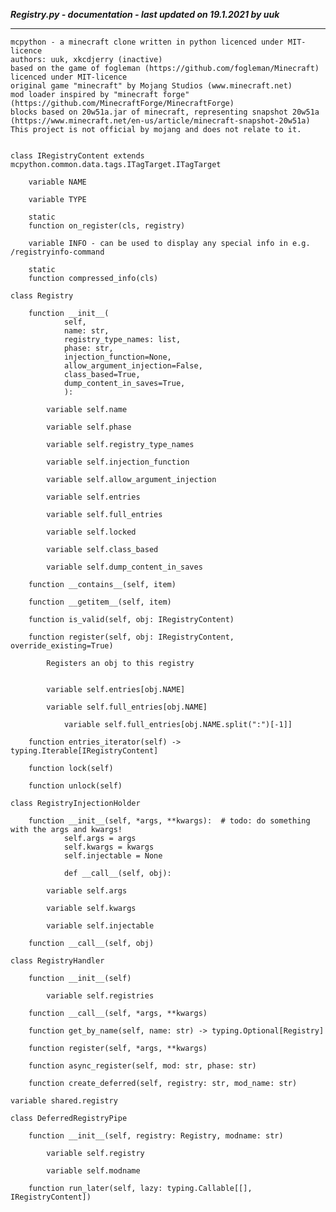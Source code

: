 ***Registry.py - documentation - last updated on 19.1.2021 by uuk***
___

    mcpython - a minecraft clone written in python licenced under MIT-licence
    authors: uuk, xkcdjerry (inactive)
    based on the game of fogleman (https://github.com/fogleman/Minecraft) licenced under MIT-licence
    original game "minecraft" by Mojang Studios (www.minecraft.net)
    mod loader inspired by "minecraft forge" (https://github.com/MinecraftForge/MinecraftForge)
    blocks based on 20w51a.jar of minecraft, representing snapshot 20w51a
    (https://www.minecraft.net/en-us/article/minecraft-snapshot-20w51a)
    This project is not official by mojang and does not relate to it.


    class IRegistryContent extends mcpython.common.data.tags.ITagTarget.ITagTarget

        variable NAME

        variable TYPE

        static
        function on_register(cls, registry)

        variable INFO - can be used to display any special info in e.g. /registryinfo-command

        static
        function compressed_info(cls)

    class Registry

        function __init__(
                self,
                name: str,
                registry_type_names: list,
                phase: str,
                injection_function=None,
                allow_argument_injection=False,
                class_based=True,
                dump_content_in_saves=True,
                ):

            variable self.name

            variable self.phase

            variable self.registry_type_names

            variable self.injection_function

            variable self.allow_argument_injection

            variable self.entries

            variable self.full_entries

            variable self.locked

            variable self.class_based

            variable self.dump_content_in_saves

        function __contains__(self, item)

        function __getitem__(self, item)

        function is_valid(self, obj: IRegistryContent)

        function register(self, obj: IRegistryContent, override_existing=True)
            
            Registers an obj to this registry


            variable self.entries[obj.NAME]

            variable self.full_entries[obj.NAME]

                variable self.full_entries[obj.NAME.split(":")[-1]]

        function entries_iterator(self) -> typing.Iterable[IRegistryContent]

        function lock(self)

        function unlock(self)

    class RegistryInjectionHolder

        function __init__(self, *args, **kwargs):  # todo: do something with the args and kwargs!
                self.args = args
                self.kwargs = kwargs
                self.injectable = None
                
                def __call__(self, obj):

            variable self.args

            variable self.kwargs

            variable self.injectable

        function __call__(self, obj)

    class RegistryHandler

        function __init__(self)

            variable self.registries

        function __call__(self, *args, **kwargs)

        function get_by_name(self, name: str) -> typing.Optional[Registry]

        function register(self, *args, **kwargs)

        function async_register(self, mod: str, phase: str)

        function create_deferred(self, registry: str, mod_name: str)

    variable shared.registry

    class DeferredRegistryPipe

        function __init__(self, registry: Registry, modname: str)

            variable self.registry

            variable self.modname

        function run_later(self, lazy: typing.Callable[[], IRegistryContent])